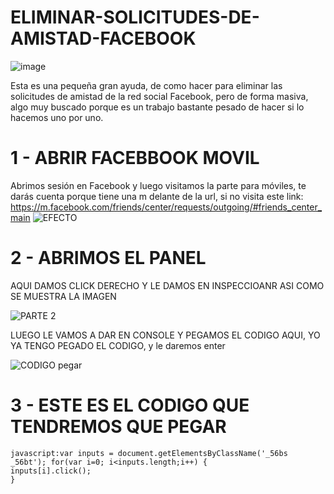 # ELIMINAR-SOLICITUDES-DE-AMISTAD-FACEBOOK
![image](https://user-images.githubusercontent.com/30374898/213877412-d38637d1-e8e2-4a5c-84e8-bec38dd7fe40.png)


Esta es una pequeña gran ayuda, de como hacer para eliminar las solicitudes de amistad de la red social Facebook, pero de forma masiva, algo muy buscado porque es un trabajo bastante pesado de hacer si lo hacemos uno por uno.

# 1 - ABRIR FACEBBOOK MOVIL
Abrimos sesión en Facebook y luego visitamos la parte para móviles, te darás cuenta porque tiene una m delante de la url, si no visita este link: https://m.facebook.com/friends/center/requests/outgoing/#friends_center_main
![EFECTO](https://user-images.githubusercontent.com/30374898/213877334-f77a88db-cbeb-4aa5-9ffc-fb4163ea208d.jpg)



# 2 - ABRIMOS EL PANEL 
AQUI DAMOS CLICK DERECHO Y LE DAMOS EN INSPECCIOANR ASI COMO SE MUESTRA LA IMAGEN

![PARTE 2](https://user-images.githubusercontent.com/30374898/213878166-9777b763-7e70-4f89-aa90-58aab47166b6.jpg)


LUEGO LE VAMOS A DAR EN CONSOLE Y PEGAMOS EL CODIGO AQUI, YO YA TENGO PEGADO EL CODIGO, y le daremos enter

![CODIGO pegar](https://user-images.githubusercontent.com/30374898/213878128-033f2262-df31-4ac2-8bfd-d7a047412497.jpg)


# 3 - ESTE ES EL CODIGO QUE TENDREMOS QUE PEGAR
```
javascript:var inputs = document.getElementsByClassName('_56bs _56bt'); for(var i=0; i<inputs.length;i++) {
inputs[i].click();
}
```
